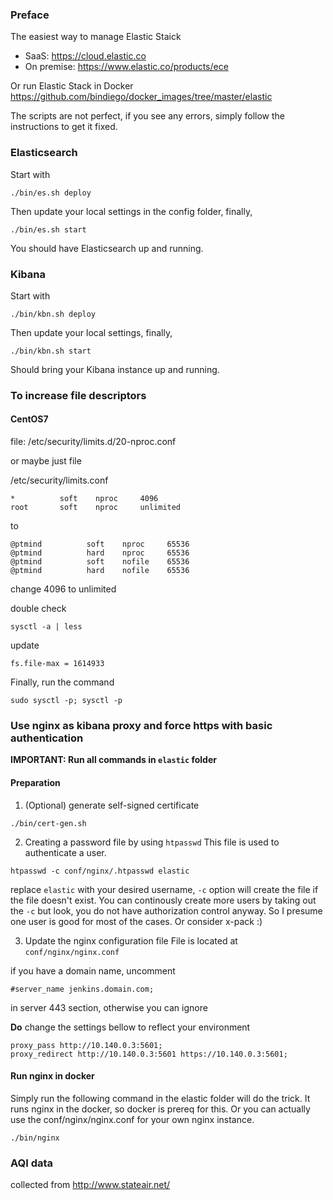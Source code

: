 ### Preface

The easiest way to manage Elastic Staick

- SaaS: https://cloud.elastic.co
- On premise: https://www.elastic.co/products/ece

Or run Elastic Stack in Docker https://github.com/bindiego/docker_images/tree/master/elastic

The scripts are not perfect, if you see any errors, simply follow the instructions to get it fixed.

### Elasticsearch

Start with

```
./bin/es.sh deploy
```

Then update your local settings in the config folder, finally,

```
./bin/es.sh start
```

You should have Elasticsearch up and running.

### Kibana

Start with

```
./bin/kbn.sh deploy
```

Then update your local settings, finally,

```
./bin/kbn.sh start
```

Should bring your Kibana instance up and running.

### To increase file descriptors

#### CentOS7

file: /etc/security/limits.d/20-nproc.conf 

or maybe just file

/etc/security/limits.conf 

```
*          soft    nproc     4096
root       soft    nproc     unlimited
```

to

```
@ptmind          soft    nproc     65536
@ptmind          hard    nproc     65536
@ptmind          soft    nofile    65536
@ptmind          hard    nofile    65536
```

change 4096 to unlimited

double check 

```
sysctl -a | less
```

update

```
fs.file-max = 1614933
```

Finally, run the command

```
sudo sysctl -p; sysctl -p
```

### Use nginx as kibana proxy and force https with basic authentication

**IMPORTANT: Run all commands in `elastic` folder**

#### Preparation

1. (Optional) generate self-signed certificate
```
./bin/cert-gen.sh
```

2. Creating a password file by using `htpasswd`
This file is used to authenticate a user.
```
htpasswd -c conf/nginx/.htpasswd elastic
```
replace `elastic` with your desired username, `-c` option will create the file if the file doesn't exist. You can continously create more users by taking out the `-c` but look, you do not have authorization control anyway. So I presume one user is good for most of the cases. Or consider x-pack :)

3. Update the nginx configuration file
File is located at `conf/nginx/nginx.conf`

if you have a domain name, uncomment
```
#server_name jenkins.domain.com;
```
in server 443 section, otherwise you can ignore

**Do** change the settings bellow to reflect your environment
```
proxy_pass http://10.140.0.3:5601;
proxy_redirect http://10.140.0.3:5601 https://10.140.0.3:5601;
```

#### Run nginx in docker

Simply run the following command in the elastic folder will do the trick. It runs nginx in the docker, so docker is prereq for this. Or you can actually use the conf/nginx/nginx.conf for your own nginx instance.

```
./bin/nginx
```

### AQI data 
collected from http://www.stateair.net/
